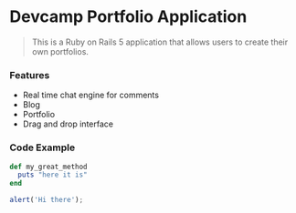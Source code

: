# Devcamp Portfolio Application

> This is a Ruby on Rails 5 application that allows users to create their own portfolios.

### Features

- Real time chat engine for comments 
- Blog
- Portfolio
- Drag and drop interface

### Code Example

```ruby
def my_great_method
  puts "here it is"
end
```

```javascript
alert('Hi there');
